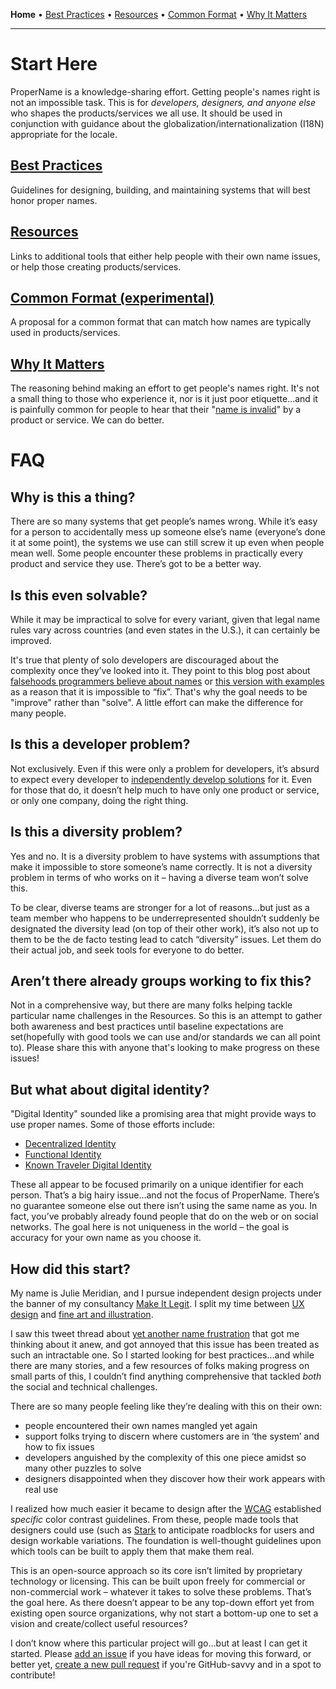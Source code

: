 <!--![cover](/cover.png)
// ![Contributions Welcome](https://img.shields.io/badge/Contributions-welcome-blue.svg)
// Got techniques or resources to help? [Add an issue](https://github.com/makeitlegit/ProperName/issues) or [create a new pull request](https://github.com/makeitlegit/ProperName/pulls).
-->
**Home** • [Best Practices](bestpractices.md) • [Resources](resources.md) • [Common Format](definition.md) • [Why It Matters](whyitmatters.md)

---

# Start Here

ProperName is a knowledge-sharing effort. Getting people's names right is not an impossible task. This is for *developers, designers, and anyone else* who shapes the products/services we all use. It should be used in conjunction with guidance about the globalization/internationalization (I18N) appropriate for the locale.

## [Best Practices](bestpractices.md)  
Guidelines for designing, building, and maintaining systems that will best honor proper names.

## [Resources](resources.md)  
Links to additional tools that either help people with their own name issues, or help those creating products/services.

## [Common Format (experimental)](definition.md)  
A proposal for a common format that can match how names are typically used in products/services.

## [Why It Matters](whyitmatters.md)  
The reasoning behind making an effort to get people's names right. It's not a small thing to those who experience it, nor is it just poor etiquette...and it is painfully common for people to hear that their "[name is invalid](https://www.twitter.com/yournameisvalid)" by a product or service. We can do better.  



# FAQ

## Why is this a thing?
There are so many systems that get people’s names wrong. While it’s easy for a person to accidentally mess up someone else’s name (everyone’s done it at some point), the systems we use can still screw it up even when people mean well. Some people encounter these problems in practically every product and service they use. There’s got to be a better way.


## Is this even solvable?
While it may be impractical to solve for every variant, given that legal name rules vary across countries (and even states in the U.S.), it can certainly be improved.

It's true that plenty of solo developers are discouraged about the complexity once they’ve looked into it. They point to this blog post about [falsehoods programmers believe about names](https://www.kalzumeus.com/2010/06/17/falsehoods-programmers-believe-about-names/) or [this version with examples](https://shinesolutions.com/2018/01/08/falsehoods-programmers-believe-about-names-with-examples/) as a reason that it is impossible to “fix”. That's why the goal needs to be "improve" rather than "solve". A little effort can make the difference for many people.


## Is this a developer problem?
Not exclusively. Even if this were only a problem for developers, it’s absurd to expect every developer to [independently develop solutions](https://twitter.com/dev_johannes/status/1300884211159584768?s=20) for it. Even for those that do, it doesn’t help much to have only one product or service, or only one company, doing the right thing.


## Is this a diversity problem?
Yes and no. It is a diversity problem to have systems with assumptions that make it impossible to store someone’s name correctly. It is not a diversity problem in terms of who works on it – having a diverse team won’t solve this.

To be clear, diverse teams are stronger for a lot of reasons…but just as a team member who happens to be underrepresented shouldn’t suddenly be designated the diversity lead (on top of their other work), it’s also not up to them to be the de facto testing lead to catch “diversity” issues. Let them do their actual job, and seek tools for everyone to do better.

## Aren’t there already groups working to fix this?
Not in a comprehensive way, but there are many folks helping tackle particular name challenges in the Resources. So this is an attempt to gather both awareness and best practices until baseline expectations are set(hopefully with good tools we can use and/or standards we can all point to). Please share this with anyone that's looking to make progress on these issues!

## But what about digital identity?
"Digital Identity" sounded like a promising area that might provide ways to use proper names. Some of those efforts include:
- [Decentralized Identity](https://query.prod.cms.rt.microsoft.com/cms/api/am/binary/RE2DjfY)
- [Functional Identity](https://github.com/WebOfTrustInfo/rwot10-buenosaires/blob/master/topics-and-advance-readings/functional-identity-primer.md)
- [Known Traveler Digital Identity](https://ktdi.org/)

These all appear to be focused primarily on a unique identifier for each person. That’s a big hairy issue…and not the focus of ProperName. There’s no guarantee someone else out there isn’t using the same name as you. In fact, you’ve probably already found people that do on the web or on social networks. The goal here is not uniqueness in the world – the goal is accuracy for your own name as you choose it.


## How did this start?
My name is Julie Meridian, and I pursue independent design projects under the banner of my consultancy [Make It Legit](https://www.makeitlegit.com). I split my time between [UX design](https://www.linkedin.com/in/juliemeridian) and [fine art and illustration](https://www.juliemeridian.com). 

I saw this tweet thread about [yet another name frustration](https://twitter.com/rockbot/status/1270400995567169536) that got me thinking about it anew, and got annoyed that this issue has been treated as such an intractable one. So I started looking for best practices…and while there are many stories, and a few resources of folks making progress on small parts of this, I couldn’t find anything comprehensive that tackled _both_ the social and technical challenges.

There are so many people feeling like they’re dealing with this on their own: 
- people encountered their own names mangled yet again
- support folks trying to discern where customers are in ‘the system’ and how to fix issues
- developers anguished by the complexity of this one piece amidst so many other puzzles to solve
- designers disappointed when they discover how their work appears with real use

I realized how much easier it became to design after the [WCAG](https://www.w3.org/WAI/standards-guidelines/wcag/) established _specific_ color contrast guidelines. From these, people made tools that designers could use (such as [Stark](https://www.getstark.co/) to anticipate roadblocks for users and design workable variations. The foundation is well-thought guidelines upon which tools can be built to apply them that make them real. 

This is an open-source approach so its core isn’t limited by proprietary technology or licensing. This can be built upon freely for commercial or non-commercial work – whatever it takes to solve these problems. That’s the goal here. As there doesn’t appear to be any top-down effort yet from existing open source organizations, why not start a bottom-up one to set a vision and create/collect useful resources?

I don’t know where this particular project will go…but at least I can get it started. Please [add an issue](https://github.com/makeitlegit/ProperName/issues) if you have ideas for moving this forward, or better yet, [create a new pull request](https://github.com/makeitlegit/ProperName/pulls) if you're GitHub-savvy and in a spot to contribute!
